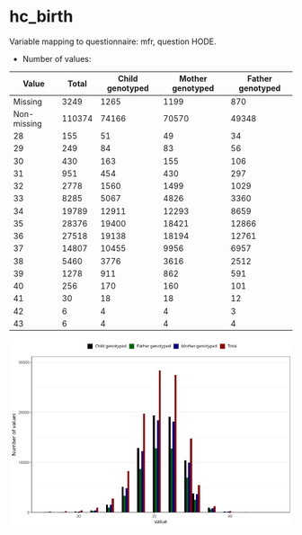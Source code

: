 # hc_birth
Variable mapping to questionnaire: mfr, question HODE.
- Number of values:

| Value | Total | Child genotyped | Mother genotyped | Father genotyped |
| ----- | ----- | --------------- | ---------------- | ---------------- |
| Missing | 3249 | 1265 | 1199 | 870 |
| Non-missing | 110374 | 74166 | 70570 | 49348 |
| 28 | 155 | 51 | 49 | 34 |
| 29 | 249 | 84 | 83 | 56 |
| 30 | 430 | 163 | 155 | 106 |
| 31 | 951 | 454 | 430 | 297 |
| 32 | 2778 | 1560 | 1499 | 1029 |
| 33 | 8285 | 5067 | 4826 | 3360 |
| 34 | 19789 | 12911 | 12293 | 8659 |
| 35 | 28376 | 19400 | 18421 | 12866 |
| 36 | 27518 | 19138 | 18194 | 12761 |
| 37 | 14807 | 10455 | 9956 | 6957 |
| 38 | 5460 | 3776 | 3616 | 2512 |
| 39 | 1278 | 911 | 862 | 591 |
| 40 | 256 | 170 | 160 | 101 |
| 41 | 30 | 18 | 18 | 12 |
| 42 | 6 | 4 | 4 | 3 |
| 43 | 6 | 4 | 4 | 4 |



![](hc_birth_n.png)



